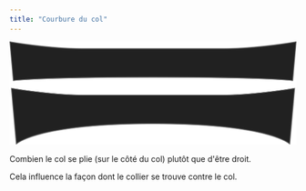 ```yaml
---
title: "Courbure du col"
---
```


![Courbure du col](collarbend.svg)

Combien le col se plie (sur le côté du col) plutôt que d'être droit.

<Note>

Cela influence la façon dont le collier se trouve contre le col.

</Note>




